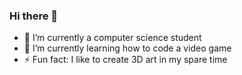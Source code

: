 ### Hi there 👋

- 🔭 I’m currently a computer science student
- 🌱 I’m currently learning how to code a video game
- ⚡ Fun fact: I like to create 3D art in my spare time

<!--
**chostudio/chostudio** is a ✨ _special_ ✨ repository because its `README.md` (this file) appears on your GitHub profile.

Here are some ideas to get you started:

- 🔭 I’m currently working on ...
- 🌱 I’m currently learning ...
- 👯 I’m looking to collaborate on ...
- 🤔 I’m looking for help with ...
- 💬 Ask me about ...
- 📫 How to reach me: ...
- 😄 Pronouns: ...
- ⚡ Fun fact: ...
-->
